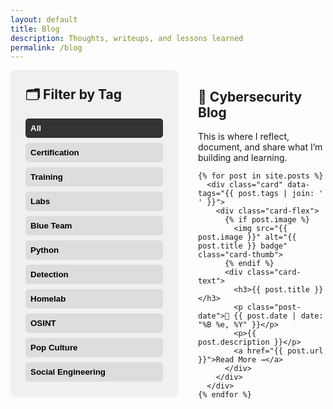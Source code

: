 ```yaml
---
layout: default
title: Blog
description: Thoughts, writeups, and lessons learned
permalink: /blog
---
```


<div class="blog-wrapper">

  <!-- SIDEBAR WITH TAG FILTER -->
  <aside class="blog-sidebar">
    <h2>🗂️ Filter by Tag</h2>
    <div class="tag-filter">
      <button data-filter="all" class="active">All</button>
      <button data-filter="certification">Certification</button>
      <button data-filter="training">Training</button>
      <button data-filter="labs">Labs</button>
      <button data-filter="blue-team">Blue Team</button>
      <button data-filter="python">Python</button>
      <button data-filter="detection">Detection</button>
      <button data-filter="homelab">Homelab</button>
      <button data-filter="osint">OSINT</button>
      <button data-filter="popculture">Pop Culture</button>
      <button data-filter="social-engineering">Social Engineering</button>
    </div>
  </aside>

  <!-- MAIN BLOG CONTENT -->
  <section class="blog-content">
    <h1>📝 Cybersecurity Blog</h1>
    <p>This is where I reflect, document, and share what I’m building and learning.</p>

    {% for post in site.posts %}
      <div class="card" data-tags="{{ post.tags | join: ' ' }}">
        <div class="card-flex">
          {% if post.image %}
            <img src="{{ post.image }}" alt="{{ post.title }} badge" class="card-thumb">
          {% endif %}
          <div class="card-text">
            <h3>{{ post.title }}</h3>
            <p class="post-date">📅 {{ post.date | date: "%B %e, %Y" }}</p>
            <p>{{ post.description }}</p>
            <a href="{{ post.url }}">Read More →</a>
          </div>
        </div>
      </div>
    {% endfor %}
  </section>

</div>

<!-- STYLES -->
<style>
.blog-wrapper {
  display: flex;
  flex-direction: row;
  align-items: flex-start;
  gap: 2rem;
  flex-wrap: nowrap;
}

.blog-sidebar {
  width: 220px;
  flex-shrink: 0;
  background: #f0f0f0;
  padding: 1.5rem;
  border-radius: 8px;
  box-shadow: 0 1px 5px rgba(0,0,0,0.05);
}

.blog-sidebar h2 {
  margin-top: 0;
}

.tag-filter {
  display: flex;
  flex-direction: column;
  gap: 0.5rem;
}

.tag-filter button {
  background: #ddd;
  border: none;
  padding: 0.5rem;
  border-radius: 5px;
  font-weight: bold;
  cursor: pointer;
  text-align: left;
  transition: background 0.2s ease;
}

.tag-filter button:hover,
.tag-filter button.active {
  background: #333;
  color: #fff;
}

.blog-content {
  flex-grow: 1;
  min-width: 0;
}

.card {
  background: #fff;
  padding: 1.5rem;
  margin-bottom: 1.5rem;
  box-shadow: 0 2px 8px rgba(0,0,0,0.05);
  border-radius: 8px;
}

.card-flex {
  display: flex;
  align-items: flex-start;
  gap: 1rem;
}

.card-thumb {
  width: 90px;
  height: auto;
  border-radius: 8px;
  flex-shrink: 0;
  box-shadow: 0 2px 6px rgba(0,0,0,0.1);
}

.card-text {
  flex: 1;
}

@media screen and (max-width: 768px) {
  .blog-wrapper {
    flex-direction: column;
  }

  .blog-sidebar,
  .blog-content {
    width: 100%;
    padding: 1rem;
  }

  .card {
    font-size: 1.1rem;
    padding: 1.25rem;
  }

  .card h3 {
    font-size: 1.3rem;
  }

  .card a {
    font-size: 1.05rem;
  }

  .tag-filter {
    flex-direction: row;
    flex-wrap: wrap;
    gap: 0.5rem;
  }

  .tag-filter button {
    flex: 1 1 auto;
    text-align: center;
  }
}
</style>

<!-- FILTER SCRIPT -->
<script>
  const filterButtons = document.querySelectorAll('.tag-filter button');
  const cards = document.querySelectorAll('.card');

  filterButtons.forEach(button => {
    button.addEventListener('click', () => {
      const tag = button.dataset.filter;

      filterButtons.forEach(btn => btn.classList.remove('active'));
      button.classList.add('active');

      cards.forEach(card => {
        const tags = card.dataset.tags.split(" ");
        const show = tag === "all" || tags.includes(tag);
        card.style.display = show ? "block" : "none";
      });
    });
  });
</script>
